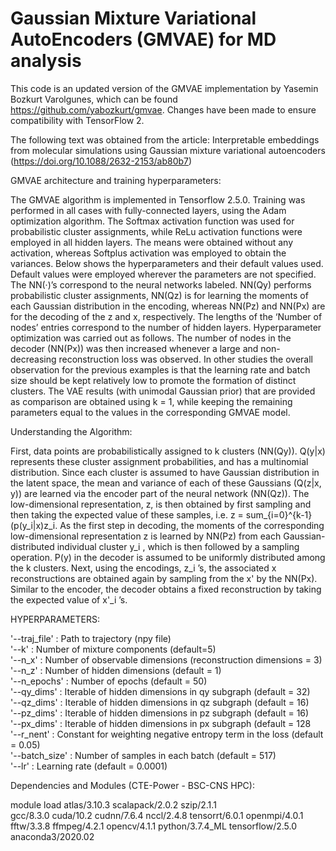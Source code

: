 # Gaussian Mixture Variational AutoEncoders (GMVAE) for MD analysis #

This code is an updated version of the GMVAE implementation by Yasemin Bozkurt Varolgunes, which can be found https://github.com/yabozkurt/gmvae. 
Changes have been made to ensure compatibility with TensorFlow 2.

The following text was obtained from the article: Interpretable embeddings from molecular simulations using Gaussian mixture variational autoencoders 
(https://doi.org/10.1088/2632-2153/ab80b7)

GMVAE architecture and training hyperparameters:

The GMVAE algorithm is implemented in Tensorflow 2.5.0. Training was performed in all cases with fully-connected layers, 
using the Adam optimization algorithm. The Softmax activation function was used for probabilistic cluster assignments, 
while ReLu activation functions were employed in all hidden layers. The means were obtained without any activation, 
whereas Softplus activation was employed to obtain the variances. Below shows the hyperparameters and their default values used. 
Default values were employed wherever the parameters are not specified. The NN(·)’s correspond to the neural networks labeled. 
NN(Qy) performs probabilistic cluster assignments, NN(Qz) is for learning the moments of each Gaussian distribution in the encoding, 
whereas NN(Pz) and NN(Px) are for the decoding of the z and x, respectively.
The lengths of the ‘Number of nodes’ entries correspond to the number of hidden layers. Hyperparameter optimization was carried out as follows. 
The number of nodes in the decoder (NN(Px)) was then increased whenever a large and non-decreasing reconstruction loss was observed. 
In other studies the overall observation for the previous  examples is that the learning rate 
and batch size should be kept relatively low to promote the formation of distinct clusters. The VAE results (with unimodal Gaussian prior) 
that are provided as comparison are obtained using k = 1, while keeping the remaining parameters equal to the values in the corresponding GMVAE model.

Understanding the Algorithm:

First, data points are probabilistically assigned to k clusters (NN(Qy)). Q(y|x) represents these cluster assignment probabilities, 
and has a multinomial distribution. Since each cluster is assumed to have Gaussian distribution in the latent space, the mean and
variance of each of these Gaussians (Q(z|x, y)) are learned via the encoder part of the neural network (NN(Qz)). 
The low-dimensional representation, z, is then obtained by first sampling and then taking the expected value of these samples, 
i.e. z = sum_{i=0}^{k-1} (p(y_i|x)z_i. As the first step in decoding, the moments of the corresponding low-dimensional representation z 
is learned by NN(Pz) from each Gaussian-distributed individual cluster y_i , which is then followed by a sampling operation. 
P(y) in the decoder is assumed to be uniformly distributed among the k clusters. Next, using the encodings, z_i ’s, 
the associated x reconstructions are obtained again by sampling from the x' by the NN(Px). Similar to the encoder, 
the decoder obtains a fixed reconstruction by taking the expected value of x'_i ’s.

HYPERPARAMETERS:										
												
  '--traj_file'  :  Path to trajectory (npy file)						
  '--k'          :  Number of mixture components (default=5)							
  '--n_x'        :  Number of observable dimensions (reconstruction dimensions = 3)			
  '--n_z'        :  Number of hidden dimensions (default = 1)					
  '--n_epochs'   :  Number of epochs (default = 50)						
  '--qy_dims'    :  Iterable of hidden dimensions in qy subgraph (default = 32)			
  '--qz_dims'    :  Iterable of hidden dimensions in qz subgraph (default = 16)			
  '--pz_dims'    :  Iterable of hidden dimensions in pz subgraph (default = 16)				
  '--px_dims'    :  Iterable of hidden dimensions in px subgraph (default = 128			
  '--r_nent'     :  Constant for weighting negative entropy term in the loss (default = 0.05)	
  '--batch_size' :  Number of samples in each batch (default = 517)				
  '--lr'         :  Learning rate (default = 0.0001)					


Dependencies and Modules (CTE-Power - BSC-CNS HPC):
    
   module load atlas/3.10.3 
	       scalapack/2.0.2 
               szip/2.1.1  
               gcc/8.3.0 
               cuda/10.2 
               cudnn/7.6.4 
               nccl/2.4.8 
               tensorrt/6.0.1 
               openmpi/4.0.1 
               fftw/3.3.8 
               ffmpeg/4.2.1 
               opencv/4.1.1 
               python/3.7.4_ML 
               tensorflow/2.5.0 
               anaconda3/2020.02
